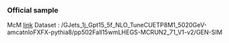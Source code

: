 ### Official sample

McM [link](https://cms-pdmv.cern.ch/mcm/requests?prepid=HIN-pp502Fall15wmLHEGS-00001)
Dataset : /GJets_1j_Gpt15_5f_NLO_TuneCUETP8M1_5020GeV-amcatnloFXFX-pythia8/pp502Fall15wmLHEGS-MCRUN2_71_V1-v2/GEN-SIM
